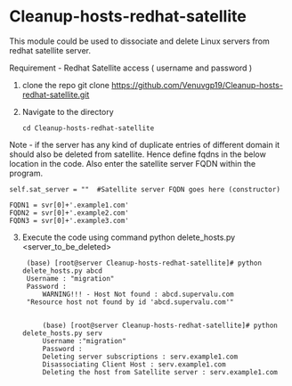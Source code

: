 # Cleanup-hosts-redhat-satellite

This module could be used to dissociate and delete Linux servers from redhat satellite server.

Requirement - Redhat Satellite access ( username and password )

1) clone the repo
    git clone https://github.com/Venuvgp19/Cleanup-hosts-redhat-satellite.git

2) Navigate to the directory
      
       cd Cleanup-hosts-redhat-satellite

Note - if the server has any kind of duplicate entries of different domain it should also be deleted from satellite. Hence define fqdns in the below location in the code. Also enter the satellite server FQDN within the program.
        
    self.sat_server = ""  #Satellite server FQDN goes here (constructor)
        
    FQDN1 = svr[0]+'.example1.com'
    FQDN2 = svr[0]+'.example2.com'
    FQDN3 = svr[0]+'.example3.com'

3) Execute the code using command python delete_hosts.py <server_to_be_deleted>
            
	    (base) [root@server Cleanup-hosts-redhat-satellite]# python delete_hosts.py abcd
	    Username : "migration"
	    Password :
            WARNING!!! - Host Not found : abcd.supervalu.com
 	    "Resource host not found by id 'abcd.supervalu.com'"
       

            (base) [root@server Cleanup-hosts-redhat-satellite]# python delete_hosts.py serv
            Username :"migration"
            Password :
            Deleting server subscriptions : serv.example1.com
            Disassociating Client Host : serv.example1.com
            Deleting the host from Satellite server : serv.example1.com

